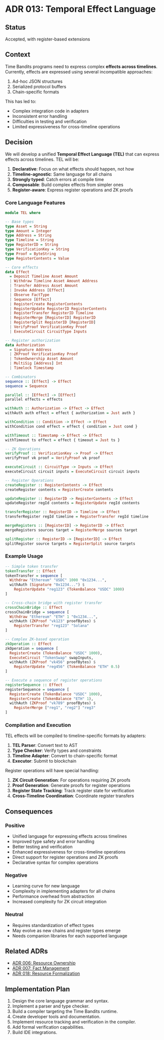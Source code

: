 # ADR 013: Temporal Effect Language

## Status

Accepted, with register-based extensions

## Context

Time Bandits programs need to express complex **effects across timelines**. Currently, effects are expressed using several incompatible approaches:

1. Ad-hoc JSON structures
2. Serialized protocol buffers
3. Chain-specific formats

This has led to:

- Complex integration code in adapters
- Inconsistent error handling
- Difficulties in testing and verification
- Limited expressiveness for cross-timeline operations

## Decision

We will develop a unified **Temporal Effect Language (TEL)** that can express effects across timelines. TEL will be:

1. **Declarative**: Focus on what effects should happen, not how
2. **Timeline-agnostic**: Same language for all chains
3. **Strongly typed**: Catch errors at compile time
4. **Composable**: Build complex effects from simpler ones
5. **Register-aware**: Express register operations and ZK proofs

### Core Language Features

```haskell
module TEL where

-- Base types
type Asset = String
type Amount = Integer
type Address = String
type Timeline = String
type RegisterID = String
type VerificationKey = String
type Proof = ByteString
type RegisterContents = Value

-- Core effects
data Effect
  = Deposit Timeline Asset Amount
  | Withdraw Timeline Asset Amount Address
  | Transfer Address Asset Amount
  | Invoke Address [Effect]
  | Observe FactType
  | Sequence [Effect]
  | RegisterCreate RegisterContents
  | RegisterUpdate RegisterID RegisterContents
  | RegisterTransfer RegisterID Timeline
  | RegisterMerge [RegisterID] RegisterID
  | RegisterSplit RegisterID [RegisterID]
  | VerifyProof VerificationKey Proof
  | ExecuteCircuit CircuitType Inputs

-- Register authorization
data Authorization
  = Signature Address
  | ZKProof VerificationKey Proof
  | TokenOwnership Asset Amount
  | MultiSig [Address] Int
  | Timelock Timestamp

-- Combinators
sequence :: [Effect] -> Effect
sequence = Sequence

parallel :: [Effect] -> [Effect]
parallel effects = effects

withAuth :: Authorization -> Effect -> Effect
withAuth auth effect = effect { authorization = Just auth }

withCondition :: Condition -> Effect -> Effect
withCondition cond effect = effect { condition = Just cond }

withTimeout :: Timestamp -> Effect -> Effect
withTimeout ts effect = effect { timeout = Just ts }

-- ZK Operations
verifyProof :: VerificationKey -> Proof -> Effect
verifyProof vk proof = VerifyProof vk proof

executeCircuit :: CircuitType -> Inputs -> Effect
executeCircuit circuit inputs = ExecuteCircuit circuit inputs

-- Register Operations
createRegister :: RegisterContents -> Effect
createRegister contents = RegisterCreate contents

updateRegister :: RegisterID -> RegisterContents -> Effect
updateRegister regId contents = RegisterUpdate regId contents

transferRegister :: RegisterID -> Timeline -> Effect
transferRegister regId timeline = RegisterTransfer regId timeline

mergeRegisters :: [RegisterID] -> RegisterID -> Effect
mergeRegisters sources target = RegisterMerge sources target

splitRegister :: RegisterID -> [RegisterID] -> Effect
splitRegister source targets = RegisterSplit source targets
```

### Example Usage

```haskell
-- Simple token transfer
tokenTransfer :: Effect
tokenTransfer = sequence [
  Withdraw "Ethereum" "USDC" 1000 "0x1234...",
  withAuth (Signature "0x1234...") $ 
    RegisterUpdate "reg123" (TokenBalance "USDC" 1000)
]

-- Cross-chain bridge with register transfer
crossChainBridge :: Effect
crossChainBridge = sequence [
  Withdraw "Ethereum" "ETH" 1 "0x1234...",
  withAuth (ZKProof "vk123" proofBytes) $
    RegisterTransfer "reg123" "Solana"
]

-- Complex ZK-based operation
zkOperation :: Effect
zkOperation = sequence [
  RegisterCreate (TokenBalance "USDC" 1000),
  ExecuteCircuit "TokenSwap" swapInputs,
  withAuth (ZKProof "vk456" proofBytes) $
    RegisterUpdate "reg456" (TokenBalance "ETH" 0.5)
]

-- Execute a sequence of register operations
registerSequence :: Effect
registerSequence = sequence [
  RegisterCreate (TokenBalance "USDC" 1000),
  RegisterCreate (TokenBalance "ETH" 1),
  withAuth (ZKProof "vk789" proofBytes) $
    RegisterMerge ["reg1", "reg2"] "reg3"
]
```

### Compilation and Execution

TEL effects will be compiled to timeline-specific formats by adapters:

1. **TEL Parser**: Convert text to AST
2. **Type Checker**: Verify types and constraints
3. **Timeline Adapter**: Convert to chain-specific format
4. **Executor**: Submit to blockchain

Register operations will have special handling:

1. **ZK Circuit Generation**: For operations requiring ZK proofs
2. **Proof Generation**: Generate proofs for register operations
3. **Register State Tracking**: Track register state for verification
4. **Cross-Timeline Coordination**: Coordinate register transfers

## Consequences

### Positive

- Unified language for expressing effects across timelines
- Improved type safety and error handling
- Better testing and verification
- Enhanced expressiveness for cross-timeline operations
- Direct support for register operations and ZK proofs
- Declarative syntax for complex operations

### Negative

- Learning curve for new language
- Complexity in implementing adapters for all chains
- Performance overhead from abstraction
- Increased complexity for ZK circuit integration

### Neutral

- Requires standardization of effect types
- May evolve as new chains and register types emerge
- Needs companion libraries for each supported language

## Related ADRs

- [ADR 006: Resource Ownership](adr_006_resource_ownership.md)
- [ADR 007: Fact Management](adr_007_fact_management.md)
- [ADR 018: Resource Formalization](adr_018_resource_formalization.md)

## Implementation Plan

1. Design the core language grammar and syntax.
2. Implement a parser and type checker.
3. Build a compiler targeting the Time Bandits runtime.
4. Create developer tools and documentation.
5. Implement resource tracking and verification in the compiler.
6. Add formal verification capabilities.
7. Build IDE integrations.